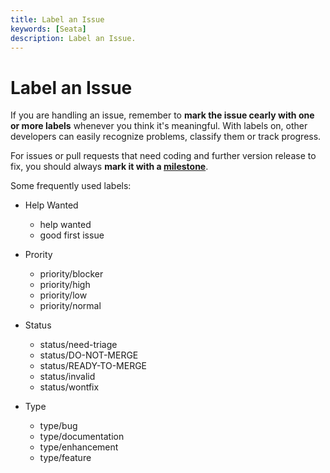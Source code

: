 ```yaml
---
title: Label an Issue
keywords: [Seata]
description: Label an Issue.
---
```


# Label an Issue

If you are handling an issue, remember to **mark the issue cearly with one or more labels** whenever you think it's meaningful. With labels on, other developers can easily recognize problems, classify them or track progress. 

For issues or pull requests that need coding and further version release to fix, you should always **mark it with a [milestone](https://github.com/apache/incubator-seata/milestones)**. 

Some frequently used labels:
* Help Wanted
  * help wanted
  * good first issue

* Prority
  * priority/blocker
  * priority/high
  * priority/low
  * priority/normal

* Status
  * status/need-triage
  * status/DO-NOT-MERGE
  * status/READY-TO-MERGE
  * status/invalid 
  * status/wontfix

* Type
  * type/bug
  * type/documentation
  * type/enhancement
  * type/feature
